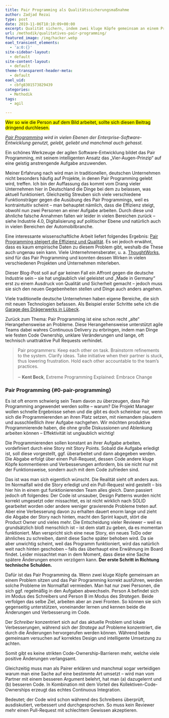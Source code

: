 ```yaml
---
title: Pair Programming als Qualitätssicherungsmaßnahme
author: Zadjad Rezai
type: post
date: 2019-11-06T18:10:09+00:00
excerpt: Qualität sichern, indem zwei kluge Köpfe gemeinsam an einem Problem arbeiten.
url: /methodik/qualitatives-pair-programming/
featured_image: /img/hacker.webp
eael_transient_elements:
  - 'a:0:{}'
site-sidebar-layout:
  - default
site-content-layout:
  - default
theme-transparent-header-meta:
  - default
eael_uid:
  - cbfg8301573829439
categories:
  - Methodik
tags:
  - agil

---
```


<p>
<mark>
  Wer so wie die Person auf dem Bild arbeitet, sollte sich diesen Beitrag dringend durchlesen.
</mark></p>

<a rel="noreferrer noopener" href="https://en.wikipedia.org/wiki/Pair_programming" target="_blank"><em>Pair Programming</em></a> _wird in vielen Ebenen der Enterprise-Software-Entwicklung genutzt, gelebt, geliebt und manchmal auch gehasst._ 

Ein schönes Werkzeuge der agilen Software-Entwicklung bildet das Pair Programming, mit seinem intelligenten Ansatz das &#8222;Vier-Augen-Prinzip&#8220; auf eine geistig anstrengende Aufgabe anzuwenden.

Meiner Erfahrung nach wird man in traditionellen, deutschen Unternehmen nicht besonders häufig auf Projekte, in denen Pair Programming gelebt wird, treffen. Ich bin der Auffassung das kommt vom Drang vieler Unternehmen hier in Deutschland die Dinge bei dem zu belassen, was aktuell funktioniert. Gleichzeitig Streuben sich viele verschiedene Funktionsträger gegen die Ausübung des Pair Programmings, weil es kontraintuitiv scheint &#8211; man behauptet nämlich, dass die Effizienz steigt, obwohl nun zwei Personen an einer Aufgabe arbeiten. Durch diese und ähnliche falsche Annahmen fallen wir leider in vielen Bereichen zurück &#8211; siehe Industrie 4.0, Digitalisierung auf politischer Ebene und natürlich auch in vielen Bereichen der Automobilbranche.

Eine interessante wissenschaftliche Arbeit liefert folgendes Ergebnis: <a href="https://pdfs.semanticscholar.org/3918/81acebcf21072364316b812617c06140f67f.pdf" target="_blank" rel="noreferrer noopener" aria-label="Pair Programming steigert die Effizienz und Qualität (öffnet in neuem Tab)">Pair Programming steigert die Effizienz und Qualität</a>. Es sei jedoch erwähnt, dass es kaum empirische Daten zu diesem Problem gibt, weshalb die These auch ungenau sein kann. Viele Unternehmensberater, u. a. <a rel="noreferrer noopener" aria-label="ThoughtWorks (öffnet in neuem Tab)" href="https://www.thoughtworks.com/insights/blog/effective-navigation-in-pair-programming" target="_blank">ThoughtWorks</a>, sind für das Pair Programming und konnten dessen Wirken in vielen verschiedenen Projekten und Unternehmen miterleben.

Dieser Blog-Post soll auf gar keinen Fall ein Affront gegen die deutsche Industrie sein &#8211; sie hat unglaublich viel geleistet und &#8222;Made in Germany&#8220; erst zu einem Ausdruck von Qualität und Sicherheit gemacht &#8211; jedoch muss sie sich den neuen Gegebenheiten stellen und Dinge auch anders angehen.

Viele traditionelle deutsche Unternehmen haben eigene Bereiche, die sich mit neuen Technologien befassen. Als Beispiel erster Schritte sehe ich die <a href="https://www.draeger.com/en_corp/About-Draeger/Innovation/Innovation-Stories" target="_blank" rel="noreferrer noopener" aria-label=" (öffnet in neuem Tab)">Garage des Drägerwerks in Lübeck</a>. 

Zurück zum Thema: Pair Programming ist eine schon recht &#8222;alte&#8220; Herangehensweise an Probleme. Diese Herangehensweise unterstützt agile Teams dabei wahres Continuous Delivery zu erbringen, indem man Dinge wie festen Code Ownership, unklare Veränderungen und lange, oft technisch unattraktive Pull Requests verhindet.


>Pair programmers: Keep each other on task. Brainstorm refinements to the system. Clarify ideas. Take initiative when their partner is stuck, thus lowering frustration. Hold each other accountable to the team&#8217;s practices.<br><br>
>‒ **Kent Beck**, Extreme Programming Explained: Embrace Change


### Pair Programming {#0-pair-programming}

Es ist oft enorm schwierig sein Team davon zu überzeugen, dass Pair Programming angewendet werden sollte &#8211; warum? Die Projekt Manager wollen schnelle Ergebnisse sehen und die gibt es doch scheinbar nur, wenn sich die Programmierenden an ihren Platz setzen, mit niemandem plaudern und ausschließlich ihrer Aufgabe nachgehen. Wir möchten produktive Programmierende haben, die ohne große Diskussionen und Ablenkung arbeiten können &#8211; Effektivität ist unglaublich wichtig!

Die Programmierenden sollen konstant an ihrer Aufgabe arbeiten, vordefiniert durch eine Story mit Story Points. Sobald die Aufgabe erledigt ist, soll diese vorgestellt, ggf. überarbeitet und dann abgegeben werden. Die Abgabe erfolgt über einen Pull-Request, dessen Code andere kluge Köpfe kommentieren und Verbesserungen anfordern, bis sie nicht nur mit der Funktionsweise, sondern auch mit dem Code zufrieden sind.

Das ist was man sich eigentlich wünscht. Die Realität sieht oft anders aus. Im Normalfall wird die Story erledigt und ein Pull-Request wird gestellt &#8211; bis hier hin in einem gut funktionierenden Team alles gleich. Dann passiert jedoch oft folgendes: Der Code ist unsauber, Design Patterns wurden nicht korrekt umgesetzt oder missachtet, es ist nicht wirklich nach SOLID gearbeitet worden oder andere weniger gravierende Probleme treten auf. Aber eine Verbesserung davon zu erhalten dauert enorm lange und zieht die Abgabe der Story nach hinten, macht den Sprint kaputt, stört die Product Owner und vieles mehr. Die Entscheidung vieler Reviewer &#8211; weil es grundsätzlich bloß menschlich ist &#8211; ist dem statt zu geben, da es momentan funktioniert. Man verspricht sich eine neue Story, ein neues ToDo oder ähnliches zu schreiben, damit diese Sache später behoben wird. Da sie aber unwichtig scheint, weil das Programm funktioniert, wird das natürlich weit nach hinten geschoben &#8211; falls das überhaupt eine Erwähnung im Board findet. Leider missachtet man in dem Moment, dass diese eine Sache spätere Änderungen enorm verzögern kann. **Der erste Schritt in Richtung technische Schulden.**

Dafür ist das Pair Programming da. Wenn zwei kluge Köpfe gemeinsam an einem Problem sitzen und das Pair Programming korrekt ausführen, werden solche Probleme im Normalfall vermieden. Man hat nur zwei Personen, die sich ggf. regelmäßig in den Aufgaben abwechseln. Person A befindet sich im Modus des Schreibers und Person B im Modus des _Strategen_. Beide verfolgen das selbe Ziel, arbeiten aber an zwei Fronten. So können sie sich gegenseitig unterstützen, voneinander lernen und kennen beide die Änderungen und Verbesserung im Code.

Der _Schreiber_ konzentriert sich auf das aktuelle Problem und lokale Verbesserungen, während sich der _Stratege_ auf Probleme konzentriert, die durch die Änderungen hervorgerufen werden können. Während beide gemeinsam versuchen auf korrektes Design und intelligente Umsetzung zu achten.

Somit gibt es keine strikten Code-Ownership-Barrieren mehr, welche viele positive Änderungen verlangsamt.

Gleichzeitig muss man als Pairer erklären und manchmal sogar verteidigen warum man eine Sache auf eine bestimmte Art umsetzt &#8211; wird man vom Partner mit einem besseren Argument belehrt, hat man (a) dazugelernt und (b) besseren Code. In Kombination mit dem Vorteil des Kollektiven-Code-Ownerships erzeugt das echtes Continuous Integration.

Bedeutet; der Code wird schon während des Schreibens überprüft, ausdiskutiert, verbessert und durchgesprochen. So muss kein Reviewer mehr einen Pull-Request mit schlechtem Gewissen akzeptieren.